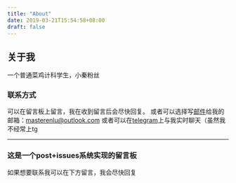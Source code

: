 ```yaml
---
title: "About"
date: 2019-03-21T15:54:58+08:00
draft: false
---
```


## 关于我

一个普通菜鸡计科学生，小秦粉丝

### 联系方式

可以在留言板上留言，我在收到留言后会尽快回复。
或者可以选择写[邮件](mailto:masterenlu@outlook.com)给我的邮箱：masterenlu@outlook.com
或者可以在[telegram](t.me/masterenlu)上与我实时聊天（虽然我不经常上tg

------

### 这是一个post+issues系统实现的留言板

如果想要联系我可以在下方留言，我会尽快回复

